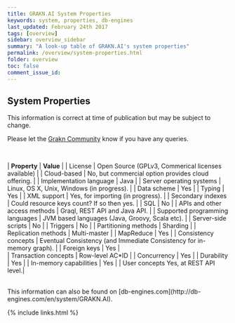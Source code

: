 ```yaml
---
title: GRAKN.AI System Properties
keywords: system, properties, db-engines
last_updated: February 24th 2017
tags: [overview]
sidebar: overview_sidebar
summary: "A look-up table of GRAKN.AI's system properties"
permalink: /overview/system-properties.html
folder: overview
toc: false
comment_issue_id: 
---
```


## System Properties

This information is correct at time of publication but may be subject to change. 
   
Please let the [Grakn Community](https://grakn.ai/community.html) know if you have any queries.

<br />

| **Property** | **Value** |
| License	| Open Source (GPLv3, Commerical licenses available) | 
| Cloud-based	 | No, but commercial option provides cloud offering. | 
| Implementation language	| Java | 
| Server operating systems	| Linux, OS X, Unix, Windows (in progress). | 
| Data scheme	 | Yes | 
| Typing	| Yes | 
| XML support	 | Yes, for importing (in progress). | 
| Secondary indexes	| Could resource keys count? If so then yes. | 
| SQL	| No | 
| APIs and other access methods	| Graql, REST API and Java API. | 
| Supported programming languages	 | JVM based languages (Java, Groovy, Scala etc). | 
| Server-side scripts	| No | 
| Triggers	| No | 
| Partitioning methods	| Sharding | 
| Replication methods	| Multi-master | 
| MapReduce	| Yes | 
| Consistency concepts	| Eventual Consistency (and Immediate Consistency for in-memory graph). | 
| Foreign keys	| Yes |  
| Transaction concepts	| Row-level AC*ID | 
| Concurrency	 | Yes | 
| Durability	| Yes | 
| In-memory capabilities	| Yes | 
| User concepts	Yes, at REST API level.| 



<br />
This information can also be found on [db-engines.com](http://db-engines.com/en/system/GRAKN.AI).


{% include links.html %}


